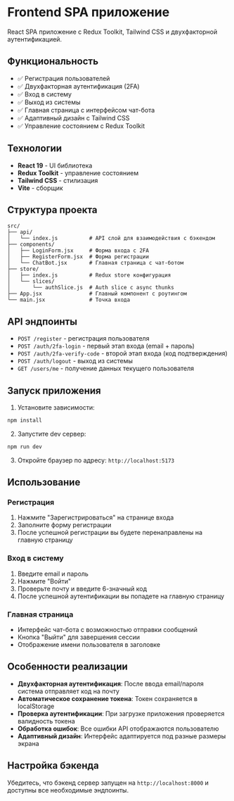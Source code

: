 # Frontend SPA приложение

React SPA приложение с Redux Toolkit, Tailwind CSS и двухфакторной аутентификацией.

## Функциональность

- ✅ Регистрация пользователей
- ✅ Двухфакторная аутентификация (2FA)
- ✅ Вход в систему
- ✅ Выход из системы
- ✅ Главная страница с интерфейсом чат-бота
- ✅ Адаптивный дизайн с Tailwind CSS
- ✅ Управление состоянием с Redux Toolkit

## Технологии

- **React 19** - UI библиотека
- **Redux Toolkit** - управление состоянием
- **Tailwind CSS** - стилизация
- **Vite** - сборщик

## Структура проекта

```
src/
├── api/
│   └── index.js          # API слой для взаимодействия с бэкендом
├── components/
│   ├── LoginForm.jsx     # Форма входа с 2FA
│   ├── RegisterForm.jsx  # Форма регистрации
│   └── ChatBot.jsx       # Главная страница с чат-ботом
├── store/
│   ├── index.js          # Redux store конфигурация
│   └── slices/
│       └── authSlice.js  # Auth slice с async thunks
├── App.jsx               # Главный компонент с роутингом
└── main.jsx              # Точка входа
```

## API эндпоинты

- `POST /register` - регистрация пользователя
- `POST /auth/2fa-login` - первый этап входа (email + пароль)
- `POST /auth/2fa-verify-code` - второй этап входа (код подтверждения)
- `POST /auth/logout` - выход из системы
- `GET /users/me` - получение данных текущего пользователя

## Запуск приложения

1. Установите зависимости:
```bash
npm install
```

2. Запустите dev сервер:
```bash
npm run dev
```

3. Откройте браузер по адресу: `http://localhost:5173`

## Использование

### Регистрация
1. Нажмите "Зарегистрироваться" на странице входа
2. Заполните форму регистрации
3. После успешной регистрации вы будете перенаправлены на главную страницу

### Вход в систему
1. Введите email и пароль
2. Нажмите "Войти"
3. Проверьте почту и введите 6-значный код
4. После успешной аутентификации вы попадете на главную страницу

### Главная страница
- Интерфейс чат-бота с возможностью отправки сообщений
- Кнопка "Выйти" для завершения сессии
- Отображение имени пользователя в заголовке

## Особенности реализации

- **Двухфакторная аутентификация**: После ввода email/пароля система отправляет код на почту
- **Автоматическое сохранение токена**: Токен сохраняется в localStorage
- **Проверка аутентификации**: При загрузке приложения проверяется валидность токена
- **Обработка ошибок**: Все ошибки API отображаются пользователю
- **Адаптивный дизайн**: Интерфейс адаптируется под разные размеры экрана

## Настройка бэкенда

Убедитесь, что бэкенд сервер запущен на `http://localhost:8000` и доступны все необходимые эндпоинты.